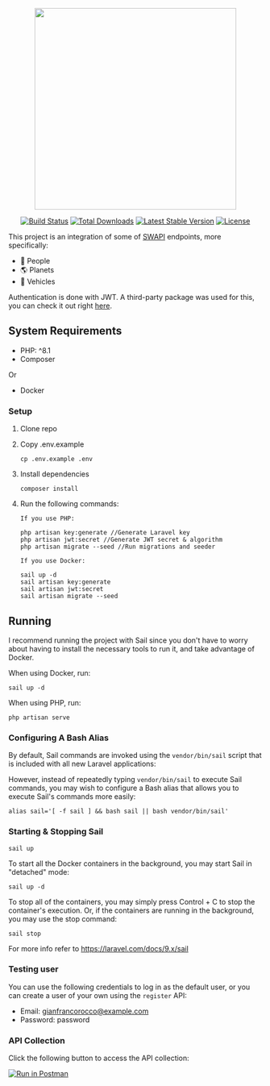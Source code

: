 <p align="center"><a href="https://laravel.com" target="_blank"><img src="https://raw.githubusercontent.com/laravel/art/master/logo-lockup/5%20SVG/2%20CMYK/1%20Full%20Color/laravel-logolockup-cmyk-red.svg" width="400"></a></p>

<p align="center">
<a href="https://travis-ci.org/laravel/framework"><img src="https://travis-ci.org/laravel/framework.svg" alt="Build Status"></a>
<a href="https://packagist.org/packages/laravel/framework"><img src="https://img.shields.io/packagist/dt/laravel/framework" alt="Total Downloads"></a>
<a href="https://packagist.org/packages/laravel/framework"><img src="https://img.shields.io/packagist/v/laravel/framework" alt="Latest Stable Version"></a>
<a href="https://packagist.org/packages/laravel/framework"><img src="https://img.shields.io/packagist/l/laravel/framework" alt="License"></a>
</p>

This project is an integration of some of [SWAPI](https://swapi.dev/) endpoints, more specifically:
- 👤 People
- 🌎 Planets
- 🚀 Vehicles

Authentication is done with JWT. A third-party package was used for this, you can check it out right [here](https://github.com/PHP-Open-Source-Saver/jwt-auth).

## System Requirements

* PHP: ^8.1
* Composer

Or

* Docker

### Setup

1. Clone repo
2. Copy .env.example

    ```
    cp .env.example .env
    ```

3. Install dependencies

    ```
    composer install
    ```

4. Run the following commands:

    ```
    If you use PHP:

    php artisan key:generate //Generate Laravel key
    php artisan jwt:secret //Generate JWT secret & algorithm
    php artisan migrate --seed //Run migrations and seeder

    If you use Docker:

    sail up -d
    sail artisan key:generate
    sail artisan jwt:secret
    sail artisan migrate --seed
    ```

## Running

I recommend running the project with Sail since you don't have to worry about having to install the necessary tools to run it, and take advantage of Docker.

When using Docker, run: 
```
sail up -d
```

When using PHP, run: 
```
php artisan serve
```

### Configuring A Bash Alias

By default, Sail commands are invoked using the `vendor/bin/sail` script that is included with all new Laravel applications:

However, instead of repeatedly typing `vendor/bin/sail` to execute Sail commands, you may wish to configure a Bash alias that allows you to execute Sail's commands more easily:

```
alias sail='[ -f sail ] && bash sail || bash vendor/bin/sail'
```

### Starting & Stopping Sail

```
sail up
```

To start all the Docker containers in the background, you may start Sail in "detached" mode:

```
sail up -d
```

To stop all of the containers, you may simply press Control + C to stop the container's execution. Or, if the containers are running in the background, you may use the stop command:

```
sail stop
```

For more info refer to <https://laravel.com/docs/9.x/sail>

### Testing user

You can use the following credentials to log in as the default user, or you can create a user of your own using the `register` API:
- Email: gianfrancorocco@example.com
- Password: password

### API Collection

Click the following button to access the API collection:

[![Run in Postman](https://run.pstmn.io/button.svg)](https://god.gw.postman.com/run-collection/15066677-4b624528-c476-49ac-a942-692c2847981b?action=collection%2Ffork&collection-url=entityId%3D15066677-4b624528-c476-49ac-a942-692c2847981b%26entityType%3Dcollection%26workspaceId%3Dba6c45ac-413f-4bbc-8e02-bd0cf9db2a8d)
